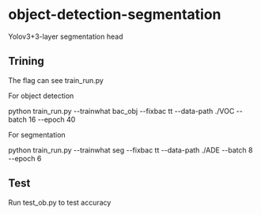 # object-detection-segmentation

Yolov3+3-layer segmentation head


Trining
----------------------------------------------------------------------------
The flag can see train_run.py

For object detection

python train_run.py --trainwhat bac_obj --fixbac tt --data-path ./VOC --batch 16 --epoch 40 

For segmentation

python train_run.py --trainwhat seg --fixbac tt --data-path ./ADE --batch 8 --epoch 6 

Test
----------------------------------------------------------------------------
Run test_ob.py to test accuracy
